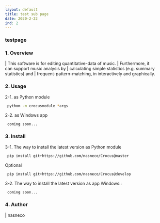 ```yaml
---
layout: default
title: test sub page
date: 2020-2-22
ind: 2
---
```


### testpage

### 1. Overview

 |  This software is for editing quantitative-data of music.
 | Furthermore, it can support music analysis by
 | calculating simple statistics (e.g. summary statistics) and
 | frequent-pattern-matching, in interactively and graphically.

### 2. Usage

 2-1. as Python module

 ```sh
  python -m crocusmodule *args
 ```

 2-2. as Windows app

 ```sh
  coming soon...
 ```

### 3. Install

 3-1. The way to install the latest version as Python module

 ```sh
  pip install git+https://github.com/nasneco/Crocus@master
 ```

 Optional
 
 ```sh
  pip install git+https://github.com/nasneco/Crocus@develop
 ```

 3-2. The way to install the latest version as app
 Windows::

 ```sh
  coming soon...
 ```

### 4. Author

 | nasneco
